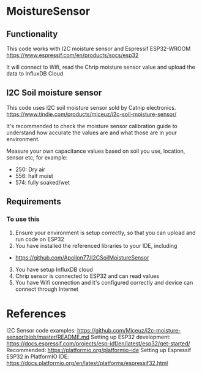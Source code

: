 # MoistureSensor

## Functionality
This code works with I2C moisture sensor and Espressif ESP32-WROOM https://www.espressif.com/en/products/socs/esp32

It will connect to Wifi, read the Chrip moisture sensor value and upload the data to InfluxDB Cloud

## I2C Soil moisture sensor
This code uses I2C soil moisture sensor sold by Catnip electronics.
https://www.tindie.com/products/miceuz/i2c-soil-moisture-sensor/

It's recommended to check the moisture sensor calibration guide to understand how accurate the values are 
and what those are in your environment.

Measure your own capacitance values based on soil you use, location, sensor etc, for example:
- 250: Dry air
- 556: half moist
- 574: fully soaked/wet

## Requirements
### To use this
1) Ensure your environment is setup correctly, so that you can upload and run code on ESP32
2) You have installed the referenced libraries to your IDE, including
- https://github.com/Apollon77/I2CSoilMoistureSensor
3) You have setup InfluxDB cloud
4) Chrip sensor is connected to ESP32 and can read values
5) You have Wifi connection and it's configured correctly and device can connect through Internet

# References
I2C Sensor code examples: https://github.com/Miceuz/i2c-moisture-sensor/blob/master/README.md
Setting up ESP32 development: https://docs.espressif.com/projects/esp-idf/en/latest/esp32/get-started/
Recommended: https://platformio.org/platformio-ide
Setting up Espressif ESP32 in PlatformIO IDE: https://docs.platformio.org/en/latest/platforms/espressif32.html